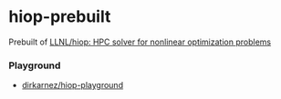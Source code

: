 hiop-prebuilt
=============
Prebuilt of [LLNL/hiop: HPC solver for nonlinear optimization problems](https://github.com/LLNL/hiop)

### Playground
- [dirkarnez/hiop-playground](https://github.com/dirkarnez/hiop-playground)